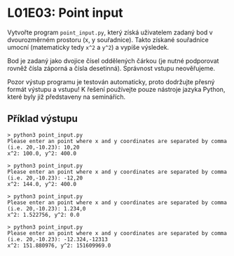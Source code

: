 # L01E03: Point input
Vytvořte program `point_input.py`, který získá uživatelem zadaný bod v dvourozměrném prostoru (x, y souřadnice). Takto získané souřadnice umocní (matematicky tedy `x^2` a `y^2`) a vypíše výsledek.

Bod je zadaný jako dvojice čísel oddělených čárkou (je nutné podporovat rovněž čísla záporná a čísla desetinná). Správnost vstupu neověřujeme.

Pozor výstup programu je testován automaticky, proto dodržujte přesný formát výstupu a vstupu! K řešení používejte pouze nástroje jazyka Python, které byly již představeny na seminářích.

## Příklad výstupu
```
> python3 point_input.py
Please enter an point where x and y coordinates are separated by comma (i.e. 20,-10.23): 10,20
x^2: 100.0, y^2: 400.0
```

```
> python3 point_input.py
Please enter an point where x and y coordinates are separated by comma (i.e. 20,-10.23): -12,20
x^2: 144.0, y^2: 400.0
```

```
> python3 point_input.py
Please enter an point where x and y coordinates are separated by comma (i.e. 20,-10.23): 1.234,0
x^2: 1.522756, y^2: 0.0
```

```
> python3 point_input.py
Please enter an point where x and y coordinates are separated by comma (i.e. 20,-10.23): -12.324,-12313
x^2: 151.880976, y^2: 151609969.0
```
